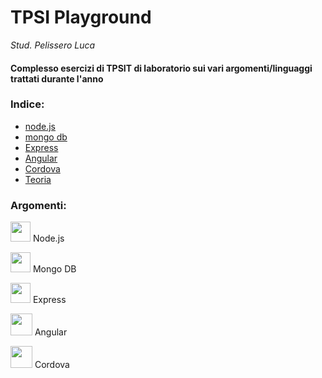 # TPSI Playground

_Stud. Pelissero Luca_

#### Complesso esercizi di TPSIT di laboratorio sui vari argomenti/linguaggi trattati durante l'anno

### Indice:
- [node.js](https://github.com/vallauri-ict/tpsi-playground-Pelissero-Luca-1/tree/master/Node.js)
- [mongo db](https://github.com/vallauri-ict/tpsi-playground-Pelissero-Luca-1/tree/master/Mongo%20DB)
- [Express](https://github.com/vallauri-ict/tpsi-playground-Pelissero-Luca-1/tree/master/Express)
- [Angular](https://github.com/vallauri-ict/tpsi-playground-Pelissero-Luca-1/tree/master/Angular)
- [Cordova](https://github.com/vallauri-ict/tpsi-playground-Pelissero-Luca-1/tree/master/Cordova)
- [Teoria](https://github.com/vallauri-ict/tpsi-playground-Pelissero-Luca-1/tree/master/Teoria)

### Argomenti:
<img src="https://seeklogo.com/images/N/nodejs-logo-FBE122E377-seeklogo.com.png" height="32px"/> Node.js  

<img src="https://www.w3schools.in/wp-content/uploads/mongodb-logo.png?ezimgfmt=rs:0x0/rscb6/ng:webp/ngcb6" height="32px"/> Mongo DB  

<img src="https://d2eip9sf3oo6c2.cloudfront.net/tags/images/000/000/359/square_480/expressjslogo.png" height="32px"/> Express

<img src="https://upload.wikimedia.org/wikipedia/commons/thumb/c/cf/Angular_full_color_logo.svg/800px-Angular_full_color_logo.svg.png" height="35px"/> Angular

<img src="https://www.geekandjob.com/uploads/wiki/5fd2279663a119d26b5924521938d9eb.png" height="35px"/> Cordova
